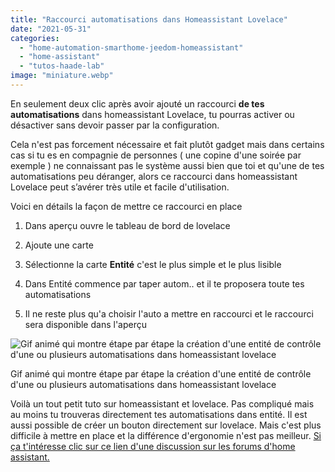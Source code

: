 ```yaml
---
title: "Raccourci automatisations dans Homeassistant Lovelace"
date: "2021-05-31"
categories: 
  - "home-automation-smarthome-jeedom-homeassistant"
  - "home-assistant"
  - "tutos-haade-lab"
image: "miniature.webp"
---
```


En seulement deux clic après avoir ajouté un raccourci **de tes automatisations** dans homeassistant Lovelace, tu pourras activer ou désactiver sans devoir passer par la configuration.

Cela n'est pas forcement nécessaire et fait plutôt gadget mais dans certains cas si tu es en compagnie de personnes ( une copine d'une soirée par exemple ) ne connaissant pas le système aussi bien que toi et qu'une de tes automatisations peu déranger, alors ce raccourci dans homeassistant Lovelace peut s’avérer très utile et facile d'utilisation.

Voici en détails la façon de mettre ce raccourci en place  

1) Dans aperçu ouvre le tableau de bord de lovelace 

2) Ajoute une carte

3) Sélectionne la carte **Entité** c'est le plus simple et le plus lisible

4) Dans Entité commence par taper autom.. et il te proposera toute tes automatisations

5) Il ne reste plus qu'a choisir l'auto a mettre en raccourci et le raccourci sera disponible dans l'aperçu

![Gif animé qui montre étape par étape la création d'une entité de contrôle d'une ou plusieurs automatisations dans homeassistant lovelace](images/raccourci.gif)

Gif animé qui montre étape par étape la création d'une entité de contrôle d'une ou plusieurs automatisations dans homeassistant lovelace

Voilà un tout petit tuto sur homeassistant et lovelace. Pas compliqué mais au moins tu trouveras directement tes automatisations dans entité. Il est aussi possible de créer un bouton directement sur lovelace. Mais c'est plus difficile à mettre en place et la différence d'ergonomie n'est pas meilleur. [Si ça t'intéresse clic sur ce lien d'une discussion sur les forums d'home assistant.](https://community.home-assistant.io/t/how-can-i-execute-an-automation-from-a-lovelace-button/211426/5)

